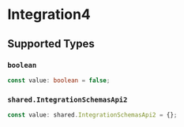 # Integration4


## Supported Types

### `boolean`

```typescript
const value: boolean = false;
```

### `shared.IntegrationSchemasApi2`

```typescript
const value: shared.IntegrationSchemasApi2 = {};
```

